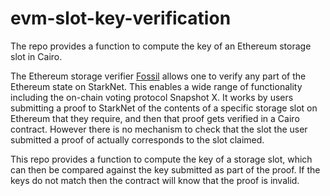 # evm-slot-key-verification
The repo provides a function to compute the key of an Ethereum storage slot in Cairo. 

The Ethereum storage verifier [Fossil](https://github.com/OilerNetwork/fossil) allows one to verify any part of the Ethereum state on StarkNet. This enables a wide range of functionality including the on-chain voting protocol Snapshot X. It works by users submitting a proof to StarkNet of the contents of a specific storage slot on Ethereum that they require, and then that proof gets verified in a Cairo contract. However there is no mechanism to check that the slot the user submitted a proof of actually corresponds to the slot claimed. 

This repo provides a function to compute the key of a storage slot, which can then be compared against the key submitted as part of the proof. If the keys do not match then the contract will know that the proof is invalid.
